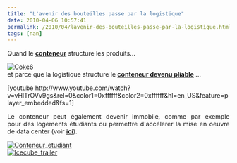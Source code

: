 ```yaml
---
title: "L'avenir des bouteilles passe par la logistique"
date: 2010-04-06 10:57:41
permalink: /2010/04/lavenir-des-bouteilles-passe-par-la-logistique.html
tags: [nan]
---
```


<p>Quand le <strong><span style="text-decoration: underline"><a href="http://fr.wikipedia.org/wiki/Conteneur" target="_blank">conteneur</a></span></strong> structure les produits...</p> <p><a href="https://gabrielplassat.github.io/transportsdufutur/wp-content/uploads/sites/6/old/6a0120a66d2ad4970b01347fade561970c-pi.jpg" rel="lightbox"><img alt="Coke6" border="0" class="asset asset-image at-xid-6a0120a66d2ad4970b01347fade561970c image-full " src="/wp-content/uploads/sites/6/old/6a0120a66d2ad4970b01347fade561970c-pi.jpg" title="Coke6" /></a> <br />et parce que la logistique structure le <strong><span style="text-decoration: underline"><a href="http://www.cargoshell.com/EN/concept.php" target="_blank">conteneur devenu pliable</a></span></strong> ...</p> <p>  [youtube http://www.youtube.com/watch?v=vHlTrOVv9gs&rel=0&color1=0xffffff&color2=0xffffff&hl=en_US&feature=player_embedded&fs=1]</p> <p style="text-align: justify">Le conteneur peut également devenir immobile, comme par exemple pour des logements étudiants ou permettre d'accélerer la mise en oeuvre de data center (voir <strong><span style="text-decoration: underline"><a href="http://www.sgi.com/products/data_center/ice_cube/" target="_blank">ici</a></span></strong>).</p> <p style="text-align: justify"><a href="https://gabrielplassat.github.io/transportsdufutur/wp-content/uploads/sites/6/old/6a0120a66d2ad4970b0133ec7e2db9970b-pi.jpg" rel="lightbox"><img alt="Conteneur_etudiant" border="0" class="asset asset-image at-xid-6a0120a66d2ad4970b0133ec7e2db9970b " src="/wp-content/uploads/sites/6/old/6a0120a66d2ad4970b0133ec7e2db9970b-500pi.jpg" title="Conteneur_etudiant" /></a> <br /> <a href="https://gabrielplassat.github.io/transportsdufutur/wp-content/uploads/sites/6/old/6a0120a66d2ad4970b01347fae257e970c-pi.jpg"><img alt="Icecube_trailer" border="0" class="asset asset-image at-xid-6a0120a66d2ad4970b01347fae257e970c image-full " src="/wp-content/uploads/sites/6/old/6a0120a66d2ad4970b01347fae257e970c-800wi.jpg" title="Icecube_trailer" /></a> <br /> </p>

